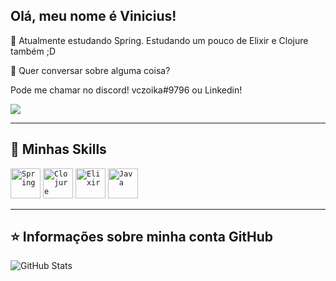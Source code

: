 ## Olá, meu nome é <strong>Vinicius!</strong>

🔭 Atualmente estudando Spring. Estudando um pouco de Elixir e Clojure também ;D

💬 Quer conversar sobre alguma coisa? 

Pode me chamar no discord!   vczoika#9796  ou Linkedin! 
<p align="left">  
  <a href="https://www.linkedin.com/in/vini-sales/" alt="Linkedin">
  <img src="https://img.shields.io/badge/-Linkedin-0e76a8?style=flat-square&logo=Linkedin&logoColor=white&link=" />
  </a>
</p>  

----

## 🚀 Minhas Skills


<code><img height="48" src="https://i.imgur.com/wRwJOE9.png" alt="Spring"/></code>
<code><img height="48" src="https://i.imgur.com/ZkZfTJ6.png" alt="Clojure"/></code>
<code><img height="48" src="https://i.imgur.com/eqRBoY7.png" alt="Elixir"/></code>
<code><img height="48" src="https://i.imgur.com/RRTafHw.png" alt="Java"/></code>

---

## ⭐ Informações sobre minha conta GitHub
![GitHub Stats](https://github-readme-stats.vercel.app/api?username=pmarcelojr&show_icons=true)



